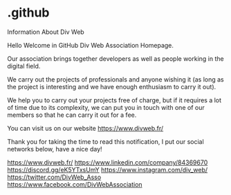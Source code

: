 # .github

Information About Div Web

Hello Welcome in GitHub Div Web Association Homepage.

Our association brings together developers as well as people working in the digital field.

We carry out the projects of professionals and anyone wishing it (as long as the project is interesting and we have enough enthusiasm to carry it out).

We help you to carry out your projects free of charge, but if it requires a lot of time due to its complexity, we can put you in touch with one of our members so that he can carry it out for a fee.

You can visit us on our website https://www.divweb.fr/

Thank you for taking the time to read this notification, I put our social networks below, have a nice day!

https://www.divweb.fr/
https://www.linkedin.com/company/84369670
https://discord.gg/eK5YTxsUmY
https://www.instagram.com/div_web/
https://twitter.com/DivWeb_Asso
https://www.facebook.com/DivWebAssociation
